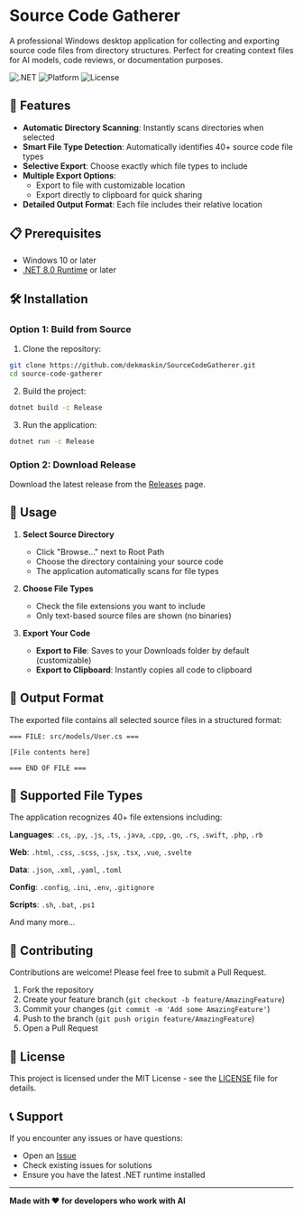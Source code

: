 # Source Code Gatherer

A professional Windows desktop application for collecting and exporting source code files from directory structures. Perfect for creating context files for AI models, code reviews, or documentation purposes.

![.NET](https://img.shields.io/badge/.NET-8.0+-512BD4?style=flat-square&logo=dotnet)
![Platform](https://img.shields.io/badge/Platform-Windows-0078D6?style=flat-square&logo=windows)
![License](https://img.shields.io/badge/License-MIT-green?style=flat-square)

## 🚀 Features
- **Automatic Directory Scanning**: Instantly scans directories when selected
- **Smart File Type Detection**: Automatically identifies 40+ source code file types
- **Selective Export**: Choose exactly which file types to include
- **Multiple Export Options**:
  - Export to file with customizable location
  - Export directly to clipboard for quick sharing
- **Detailed Output Format**: Each file includes their relative location

## 📋 Prerequisites

- Windows 10 or later
- [.NET 8.0 Runtime](https://dotnet.microsoft.com/download/dotnet/6.0) or later

## 🛠️ Installation

### Option 1: Build from Source

1. Clone the repository:
```bash
git clone https://github.com/dekmaskin/SourceCodeGatherer.git
cd source-code-gatherer
```

2. Build the project:
```bash
dotnet build -c Release
```

3. Run the application:
```bash
dotnet run -c Release
```

### Option 2: Download Release

Download the latest release from the [Releases](https://github.com/dekmaskin/SourceCodeGatherer/releases) page.

## 📖 Usage

1. **Select Source Directory**
   - Click "Browse..." next to Root Path
   - Choose the directory containing your source code
   - The application automatically scans for file types

2. **Choose File Types**
   - Check the file extensions you want to include
   - Only text-based source files are shown (no binaries)

3. **Export Your Code**
   - **Export to File**: Saves to your Downloads folder by default (customizable)
   - **Export to Clipboard**: Instantly copies all code to clipboard

## 📁 Output Format

The exported file contains all selected source files in a structured format:

```
=== FILE: src/models/User.cs ===

[File contents here]

=== END OF FILE ===
```

## 🔧 Supported File Types

The application recognizes 40+ file extensions including:

**Languages**: `.cs`, `.py`, `.js`, `.ts`, `.java`, `.cpp`, `.go`, `.rs`, `.swift`, `.php`, `.rb`

**Web**: `.html`, `.css`, `.scss`, `.jsx`, `.tsx`, `.vue`, `.svelte`

**Data**: `.json`, `.xml`, `.yaml`, `.toml`

**Config**: `.config`, `.ini`, `.env`, `.gitignore`

**Scripts**: `.sh`, `.bat`, `.ps1`

And many more...

## 🤝 Contributing

Contributions are welcome! Please feel free to submit a Pull Request.

1. Fork the repository
2. Create your feature branch (`git checkout -b feature/AmazingFeature`)
3. Commit your changes (`git commit -m 'Add some AmazingFeature'`)
4. Push to the branch (`git push origin feature/AmazingFeature`)
5. Open a Pull Request

## 📄 License

This project is licensed under the MIT License - see the [LICENSE](LICENSE) file for details.

## 📞 Support

If you encounter any issues or have questions:

- Open an [Issue](https://github.com/yourusername/SourceCodeGatherer/issues)
- Check existing issues for solutions
- Ensure you have the latest .NET runtime installed

---

**Made with ❤️ for developers who work with AI**
